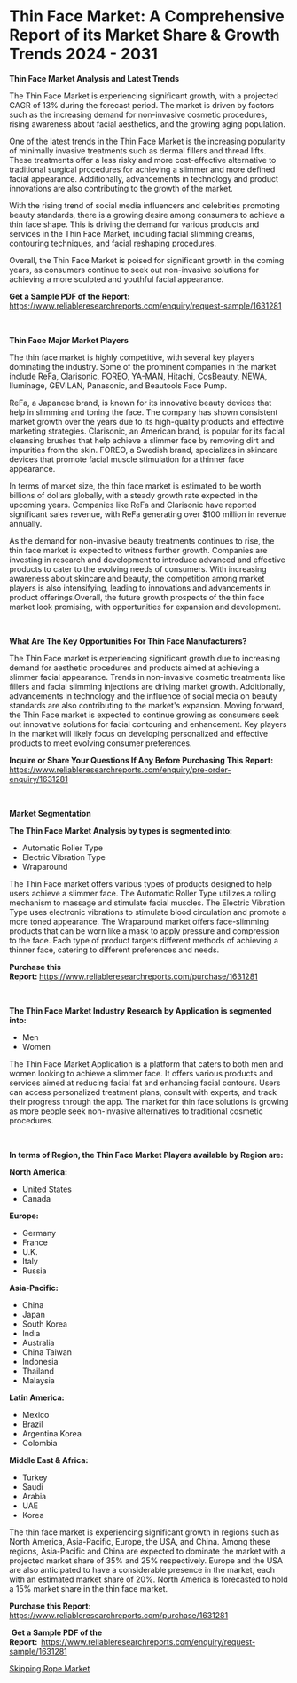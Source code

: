 <p><h1>Thin Face Market: A Comprehensive Report of its Market Share & Growth Trends 2024 - 2031</h1></p><p><strong>Thin Face Market Analysis and Latest Trends</strong></p>
<p><p>The Thin Face Market is experiencing significant growth, with a projected CAGR of 13% during the forecast period. The market is driven by factors such as the increasing demand for non-invasive cosmetic procedures, rising awareness about facial aesthetics, and the growing aging population.</p><p>One of the latest trends in the Thin Face Market is the increasing popularity of minimally invasive treatments such as dermal fillers and thread lifts. These treatments offer a less risky and more cost-effective alternative to traditional surgical procedures for achieving a slimmer and more defined facial appearance. Additionally, advancements in technology and product innovations are also contributing to the growth of the market.</p><p>With the rising trend of social media influencers and celebrities promoting beauty standards, there is a growing desire among consumers to achieve a thin face shape. This is driving the demand for various products and services in the Thin Face Market, including facial slimming creams, contouring techniques, and facial reshaping procedures.</p><p>Overall, the Thin Face Market is poised for significant growth in the coming years, as consumers continue to seek out non-invasive solutions for achieving a more sculpted and youthful facial appearance.</p></p>
<p><strong>Get a Sample PDF of the Report:&nbsp;</strong> <a href="https://www.reliableresearchreports.com/enquiry/request-sample/1631281">https://www.reliableresearchreports.com/enquiry/request-sample/1631281</a></p>
<p>&nbsp;</p>
<p><strong>Thin Face Major Market Players</strong></p>
<p><p>The thin face market is highly competitive, with several key players dominating the industry. Some of the prominent companies in the market include ReFa, Clarisonic, FOREO, YA-MAN, Hitachi, CosBeauty, NEWA, Iluminage, GEVILAN, Panasonic, and Beautools Face Pump. </p><p>ReFa, a Japanese brand, is known for its innovative beauty devices that help in slimming and toning the face. The company has shown consistent market growth over the years due to its high-quality products and effective marketing strategies. Clarisonic, an American brand, is popular for its facial cleansing brushes that help achieve a slimmer face by removing dirt and impurities from the skin. FOREO, a Swedish brand, specializes in skincare devices that promote facial muscle stimulation for a thinner face appearance.</p><p>In terms of market size, the thin face market is estimated to be worth billions of dollars globally, with a steady growth rate expected in the upcoming years. Companies like ReFa and Clarisonic have reported significant sales revenue, with ReFa generating over $100 million in revenue annually.</p><p>As the demand for non-invasive beauty treatments continues to rise, the thin face market is expected to witness further growth. Companies are investing in research and development to introduce advanced and effective products to cater to the evolving needs of consumers. With increasing awareness about skincare and beauty, the competition among market players is also intensifying, leading to innovations and advancements in product offerings.Overall, the future growth prospects of the thin face market look promising, with opportunities for expansion and development.</p></p>
<p>&nbsp;</p>
<p><strong>What Are The Key Opportunities For Thin Face Manufacturers?</strong></p>
<p><p>The Thin Face market is experiencing significant growth due to increasing demand for aesthetic procedures and products aimed at achieving a slimmer facial appearance. Trends in non-invasive cosmetic treatments like fillers and facial slimming injections are driving market growth. Additionally, advancements in technology and the influence of social media on beauty standards are also contributing to the market's expansion. Moving forward, the Thin Face market is expected to continue growing as consumers seek out innovative solutions for facial contouring and enhancement. Key players in the market will likely focus on developing personalized and effective products to meet evolving consumer preferences.</p></p>
<p><strong>Inquire or Share Your Questions If Any Before Purchasing This Report:</strong> <a href="https://www.reliableresearchreports.com/enquiry/pre-order-enquiry/1631281">https://www.reliableresearchreports.com/enquiry/pre-order-enquiry/1631281</a></p>
<p>&nbsp;</p>
<p><strong>Market Segmentation</strong></p>
<p><strong>The Thin Face Market Analysis by types is segmented into:</strong></p>
<p><ul><li>Automatic Roller Type</li><li>Electric Vibration Type</li><li>Wraparound</li></ul></p>
<p><p>The Thin Face market offers various types of products designed to help users achieve a slimmer face. The Automatic Roller Type utilizes a rolling mechanism to massage and stimulate facial muscles. The Electric Vibration Type uses electronic vibrations to stimulate blood circulation and promote a more toned appearance. The Wraparound market offers face-slimming products that can be worn like a mask to apply pressure and compression to the face. Each type of product targets different methods of achieving a thinner face, catering to different preferences and needs.</p></p>
<p><strong>Purchase this Report:&nbsp;</strong><a href="https://www.reliableresearchreports.com/purchase/1631281">https://www.reliableresearchreports.com/purchase/1631281</a></p>
<p>&nbsp;</p>
<p><strong>The Thin Face Market Industry Research by Application is segmented into:</strong></p>
<p><ul><li>Men</li><li>Women</li></ul></p>
<p><p>The Thin Face Market Application is a platform that caters to both men and women looking to achieve a slimmer face. It offers various products and services aimed at reducing facial fat and enhancing facial contours. Users can access personalized treatment plans, consult with experts, and track their progress through the app. The market for thin face solutions is growing as more people seek non-invasive alternatives to traditional cosmetic procedures.</p></p>
<p>&nbsp;</p>
<p><strong>In terms of Region, the Thin Face Market Players available by Region are:</strong></p>
<p>
    <p> <strong> North America: </strong>
        <ul>
            <li>United States</li>
            <li>Canada</li>
        </ul>
        </p> 
    <p> <strong> Europe: </strong>
        <ul>
            <li>Germany</li>
            <li>France</li>
            <li>U.K.</li>
            <li>Italy</li>
            <li>Russia</li>
        </ul>
        </p> 
    <p> <strong> Asia-Pacific: </strong>
        <ul>
            <li>China</li>
            <li>Japan</li>
            <li>South Korea</li>
            <li>India</li>
            <li>Australia</li>
            <li>China Taiwan</li>
            <li>Indonesia</li>
            <li>Thailand</li>
            <li>Malaysia</li>
        </ul>
        </p> 
    <p> <strong> Latin America: </strong>
        <ul>
            <li>Mexico</li>
            <li>Brazil</li>
            <li>Argentina Korea</li>
            <li>Colombia</li>
        </ul>
        </p> 
    <p> <strong> Middle East & Africa: </strong>
        <ul>
            <li>Turkey</li>
            <li>Saudi</li>
            <li>Arabia</li>
            <li>UAE</li>
            <li>Korea</li>
        </ul>
    </p>
    </p>
<p><p>The thin face market is experiencing significant growth in regions such as North America, Asia-Pacific, Europe, the USA, and China. Among these regions, Asia-Pacific and China are expected to dominate the market with a projected market share of 35% and 25% respectively. Europe and the USA are also anticipated to have a considerable presence in the market, each with an estimated market share of 20%. North America is forecasted to hold a 15% market share in the thin face market.</p></p>
<p><strong>Purchase this Report: </strong><a href="https://www.reliableresearchreports.com/purchase/1631281">https://www.reliableresearchreports.com/purchase/1631281</a></p>
<p>&nbsp;<strong>Get a Sample PDF of the Report:&nbsp;&nbsp;</strong><a href="https://www.reliableresearchreports.com/enquiry/request-sample/1631281">https://www.reliableresearchreports.com/enquiry/request-sample/1631281</a></p>
<p><strong></strong></p>
<p><p><a href="https://github.com/CliffMedina6/Market-Research-Report-List-4/blob/main/skipping-rope-market.md">Skipping Rope Market</a></p></p>